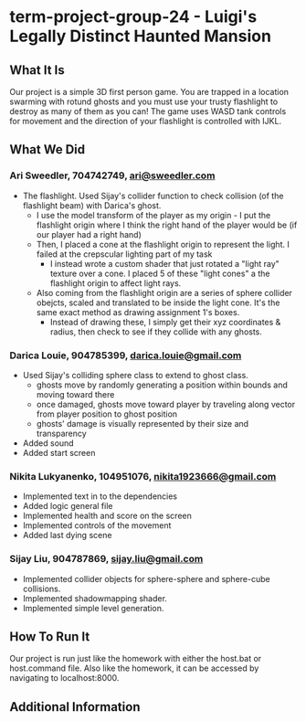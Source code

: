 # term-project-group-24 - Luigi's Legally Distinct Haunted Mansion

## What It Is

Our project is a simple 3D first person game. You are trapped in a location
swarming with rotund ghosts and you must use your trusty flashlight to destroy
as many of them as you can! The game uses WASD tank controls for movement and
the direction of your flashlight is controlled with IJKL.

## What We Did

### Ari Sweedler, 704742749, ari@sweedler.com
* The flashlight. Used Sijay's collider function to check collision (of the
  flashlight beam) with Darica's ghost.
  * I use the model transform of the player as my origin - I put the flashlight
    origin where I think the right hand of the player would be  (if our player
    had a right hand)
  * Then, I placed a cone at the flashlight origin to represent the light. I
    failed at the crepscular lighting part of my task 
    * I instead wrote a custom shader that just rotated a "light ray" texture
      over a cone. I placed 5 of these "light cones" a the flashlight origin to
      affect light rays.
  * Also coming from the flashlight origin are a series of sphere collider
    obejcts, scaled and translated to be inside the light cone. It's the same
    exact method as drawing assignment 1's boxes.
    * Instead of drawing these, I simply get their xyz coordinates & radius,
      then check to see if they collide with any ghosts.

### Darica Louie, 904785399, darica.louie@gmail.com
* Used Sijay's colliding sphere class to extend to ghost class.
  * ghosts move by randomly generating a position within bounds and moving toward there
  * once damaged, ghosts move toward player by traveling along vector from player position to ghost position
  * ghosts' damage is visually represented by their size and transparency
* Added sound
* Added start screen


### Nikita Lukyanenko, 104951076, nikita1923666@gmail.com
* Implemented text in to the dependencies
* Added logic general file
* Implemented health and score on the screen
* Implemented controls of the movement
* Added last dying scene

### Sijay Liu, 904787869, sijay.liu@gmail.com
* Implemented collider objects for sphere-sphere and sphere-cube collisions.
* Implemented shadowmapping shader.
* Implemented simple level generation.

## How To Run It

Our project is run just like the homework with either the host.bat or
host.command file. Also like the homework, it can be accessed by navigating
to localhost:8000.

## Additional Information
